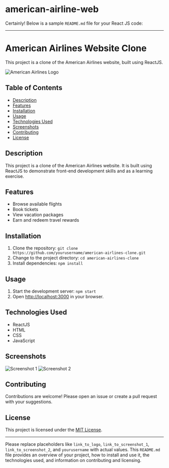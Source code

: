 # american-airline-web
 
Certainly! Below is a sample `README.md` file for your React JS code:

---

# American Airlines Website Clone

This project is a clone of the American Airlines website, built using ReactJS.

![American Airlines Logo](link_to_logo)

## Table of Contents

- [Description](#description)
- [Features](#features)
- [Installation](#installation)
- [Usage](#usage)
- [Technologies Used](#technologies-used)
- [Screenshots](#screenshots)
- [Contributing](#contributing)
- [License](#license)

## Description

This project is a clone of the American Airlines website. It is built using ReactJS to demonstrate front-end development skills and as a learning exercise.

## Features

- Browse available flights
- Book tickets
- View vacation packages
- Earn and redeem travel rewards

## Installation

1. Clone the repository: `git clone https://github.com/yourusername/american-airlines-clone.git`
2. Change to the project directory: `cd american-airlines-clone`
3. Install dependencies: `npm install`

## Usage

1. Start the development server: `npm start`
2. Open [http://localhost:3000](http://localhost:3000) in your browser.

## Technologies Used

- ReactJS
- HTML
- CSS
- JavaScript

## Screenshots

![Screenshot 1](link_to_screenshot_1)
![Screenshot 2](link_to_screenshot_2)

## Contributing

Contributions are welcome! Please open an issue or create a pull request with your suggestions.

## License

This project is licensed under the [MIT License](LICENSE).

---

Please replace placeholders like `link_to_logo`, `link_to_screenshot_1`, `link_to_screenshot_2`, and `yourusername` with actual values. This `README.md` file provides an overview of your project, how to install and use it, the technologies used, and information on contributing and licensing.
